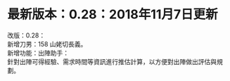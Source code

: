 # 最新版本：0.28：2018年11月7日更新
改版：0.28：  
新增刀男：158 山姥切長義。  
新增功能：出陣助手：  
針對出陣可得經驗、需求時間等資訊進行推估計算，以方便對出陣做出評估與規劃。  